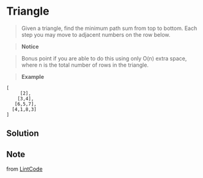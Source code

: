 # Triangle

> Given a triangle, find the minimum path sum from top to bottom. Each step you may move to adjacent numbers on the row below.

> __Notice__

> Bonus point if you are able to do this using only O(n) extra space, where n is the total number of rows in the triangle.

> __Example__

```
[
     [2],
    [3,4],
   [6,5,7],
  [4,1,8,3]
]
```

## Solution



## Note

from [LintCode](http://www.lintcode.com/en/problem/triangle/)